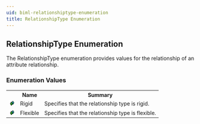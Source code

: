 ```yaml
---
uid: biml-relationshiptype-enumeration
title: RelationshipType Enumeration
---
```


## RelationshipType Enumeration

<div class="LanguageSummary"><div class ="SummaryItem">The RelationshipType enumeration provides values for the relationship of an attribute relationship.</div></div>
<div class="EnumValueGroup">

### Enumeration Values

<table id="EnumValue" class="MemberList"><tbody><tr><th class="MemberTypeIconColumnHeader">&nbsp;</th><th class="MemberNameColumnHeader">Name</th><th class="MemberSummaryColumnHeader">Summary</th></tr><tr class="cd0"><td align="center" class="MemberTypeIcon"><img src="enumValue.png"></img></td><td class="MemberName">Rigid</td><td class="MemberSummary"><div class ="SummaryItem">Specifies that the relationship type is rigid.</div></td></tr><tr class="cd1"><td align="center" class="MemberTypeIcon"><img src="enumValue.png"></img></td><td class="MemberName">Flexible</td><td class="MemberSummary"><div class ="SummaryItem">Specifies that the relationship type is flexible.</div></td></tr></tbody></table>
</div>
